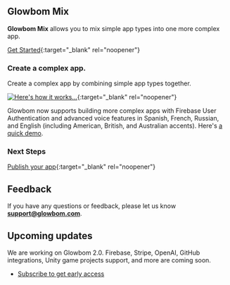## Glowbom Mix

**Glowbom Mix** allows you to mix simple app types into one more complex app.

[Get Started](https://glowbom.com/){:target="_blank" rel="noopener"}

### Create a complex app.

Create a complex app by combining simple app types together.

[![Here's how it works...](https://user-images.githubusercontent.com/2455891/112654597-2b7cf900-8e15-11eb-91a0-c001b81b3787.png)](https://glowbom.com/){:target="_blank" rel="noopener"}

Glowbom now supports building more complex apps with Firebase User Authentication and advanced voice features in Spanish, French, Russian, and English (including American, British, and Australian accents). Here's [a quick demo](https://www.youtube.com/watch?v=n2a_m48nL7g). 

### Next Steps

[Publish your app](https://glowbom.github.io/Glowbom/Publish){:target="_blank" rel="noopener"}

## Feedback

If you have any questions or feedback, please let us know **support@glowbom.com**.

## Upcoming updates

We are working on Glowbom 2.0. Firebase, Stripe, OpenAI, GitHub integrations, Unity game projects support, and more are coming soon.

- [Subscribe to get early access](https://www.producthunt.com/upcoming/glowbom-2-0)
